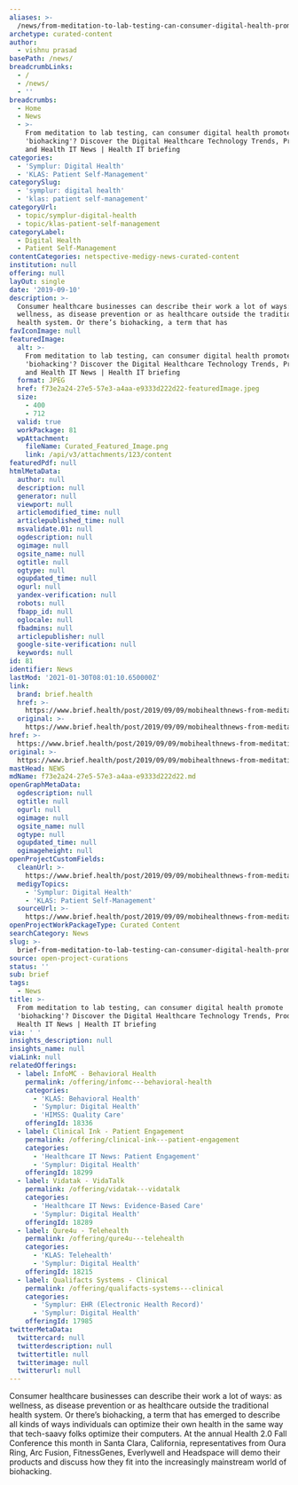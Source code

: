 ```yaml
---
aliases: >-
  /news/from-meditation-to-lab-testing-can-consumer-digital-health-promote-biohacking-discover-the-digital-healthcare-technology-trends-products-and-heal
archetype: curated-content
author:
  - vishnu prasad
basePath: /news/
breadcrumbLinks:
  - /
  - /news/
  - ''
breadcrumbs:
  - Home
  - News
  - >-
    From meditation to lab testing, can consumer digital health promote
    'biohacking'? Discover the Digital Healthcare Technology Trends, Products
    and Health IT News | Health IT briefing
categories:
  - 'Symplur: Digital Health'
  - 'KLAS: Patient Self-Management'
categorySlug:
  - 'symplur: digital health'
  - 'klas: patient self-management'
categoryUrl:
  - topic/symplur-digital-health
  - topic/klas-patient-self-management
categoryLabel:
  - Digital Health
  - Patient Self-Management
contentCategories: netspective-medigy-news-curated-content
institution: null
offering: null
layOut: single
date: '2019-09-10'
description: >-
  Consumer healthcare businesses can describe their work a lot of ways: as
  wellness, as disease prevention or as healthcare outside the traditional
  health system. Or there’s biohacking, a term that has 
favIconImage: null
featuredImage:
  alt: >-
    From meditation to lab testing, can consumer digital health promote
    'biohacking'? Discover the Digital Healthcare Technology Trends, Products
    and Health IT News | Health IT briefing
  format: JPEG
  href: f73e2a24-27e5-57e3-a4aa-e9333d222d22-featuredImage.jpeg
  size:
    - 400
    - 712
  valid: true
  workPackage: 81
  wpAttachment:
    fileName: Curated_Featured_Image.png
    link: /api/v3/attachments/123/content
featuredPdf: null
htmlMetaData:
  author: null
  description: null
  generator: null
  viewport: null
  articlemodified_time: null
  articlepublished_time: null
  msvalidate.01: null
  ogdescription: null
  ogimage: null
  ogsite_name: null
  ogtitle: null
  ogtype: null
  ogupdated_time: null
  ogurl: null
  yandex-verification: null
  robots: null
  fbapp_id: null
  oglocale: null
  fbadmins: null
  articlepublisher: null
  google-site-verification: null
  keywords: null
id: 81
identifier: News
lastMod: '2021-01-30T08:01:10.650000Z'
link:
  brand: brief.health
  href: >-
    https://www.brief.health/post/2019/09/09/mobihealthnews-from-meditation-to-lab-testing-can-consumer-digital-health-promote-biohacking/
  original: >-
    https://www.brief.health/post/2019/09/09/mobihealthnews-from-meditation-to-lab-testing-can-consumer-digital-health-promote-biohacking/
href: >-
  https://www.brief.health/post/2019/09/09/mobihealthnews-from-meditation-to-lab-testing-can-consumer-digital-health-promote-biohacking/
original: >-
  https://www.brief.health/post/2019/09/09/mobihealthnews-from-meditation-to-lab-testing-can-consumer-digital-health-promote-biohacking/
mastHead: NEWS
mdName: f73e2a24-27e5-57e3-a4aa-e9333d222d22.md
openGraphMetaData:
  ogdescription: null
  ogtitle: null
  ogurl: null
  ogimage: null
  ogsite_name: null
  ogtype: null
  ogupdated_time: null
  ogimageheight: null
openProjectCustomFields:
  cleanUrl: >-
    https://www.brief.health/post/2019/09/09/mobihealthnews-from-meditation-to-lab-testing-can-consumer-digital-health-promote-biohacking/
  medigyTopics:
    - 'Symplur: Digital Health'
    - 'KLAS: Patient Self-Management'
  sourceUrl: >-
    https://www.brief.health/post/2019/09/09/mobihealthnews-from-meditation-to-lab-testing-can-consumer-digital-health-promote-biohacking/
openProjectWorkPackageType: Curated Content
searchCategory: News
slug: >-
  brief-from-meditation-to-lab-testing-can-consumer-digital-health-promote-biohacking-discover-the-digital-healthcare-technology-trends-products-and-heal
source: open-project-curations
status: ''
sub: brief
tags:
  - News
title: >-
  From meditation to lab testing, can consumer digital health promote
  'biohacking'? Discover the Digital Healthcare Technology Trends, Products and
  Health IT News | Health IT briefing
via: ' '
insights_description: null
insights_name: null
viaLink: null
relatedOfferings:
  - label: InfoMC - Behavioral Health
    permalink: /offering/infomc---behavioral-health
    categories:
      - 'KLAS: Behavioral Health'
      - 'Symplur: Digital Health'
      - 'HIMSS: Quality Care'
    offeringId: 18336
  - label: Clinical Ink - Patient Engagement
    permalink: /offering/clinical-ink---patient-engagement
    categories:
      - 'Healthcare IT News: Patient Engagement'
      - 'Symplur: Digital Health'
    offeringId: 18299
  - label: Vidatak - VidaTalk
    permalink: /offering/vidatak---vidatalk
    categories:
      - 'Healthcare IT News: Evidence-Based Care'
      - 'Symplur: Digital Health'
    offeringId: 18289
  - label: Qure4u - Telehealth
    permalink: /offering/qure4u---telehealth
    categories:
      - 'KLAS: Telehealth'
      - 'Symplur: Digital Health'
    offeringId: 18215
  - label: Qualifacts Systems - Clinical
    permalink: /offering/qualifacts-systems---clinical
    categories:
      - 'Symplur: EHR (Electronic Health Record)'
      - 'Symplur: Digital Health'
    offeringId: 17985
twitterMetaData:
  twittercard: null
  twitterdescription: null
  twittertitle: null
  twitterimage: null
  twitterurl: null
---
```

Consumer healthcare businesses can describe their work a lot of ways: as wellness, as disease prevention or as healthcare outside the traditional health system. Or there’s biohacking, a term that has emerged to describe all kinds of ways individuals can optimize their own health in the same way that tech-saavy folks optimize their computers.
At the annual Health 2.0 Fall Conference this month in Santa Clara, California, representatives from Oura Ring, Arc Fusion, FitnessGenes, Everlywell and Headspace will demo their products and discuss how they fit into the increasingly mainstream world of biohacking.